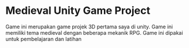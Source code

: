 # Medieval Unity Game Project
 Game ini merupakan game projek 3D pertama saya di unity. Game ini memiliki tema medieval dengan beberapa mekanik RPG. Game ini dipakai untuk pembelajaran dan latihan
